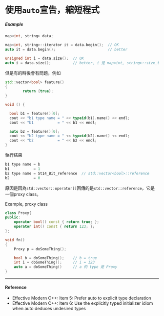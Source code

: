 # 使用`auto`宣告，縮短程式

##### Example

```cpp
map<int, string> data;

map<int, string>::iterator it = data.begin();  // OK
auto it = data.begin();                        // better

unsigned int i = data.size();  // OK
auto i = data.size();          // better, i 是 map<int, string>::size_type
```

但是有的時後會有問題，例如

```cpp
std::vector<bool> feature()
{
        return {true};
}

void () {

  bool b1 = feature()[0];
  cout << "b1 type name = " << typeid(b1).name() << endl;
  cout << "b1           = " << b1 << endl;

  auto b2 = feature()[0];
  cout << "b2 type name = " << typeid(b2).name() << endl;
  cout << "b2           = " << b2 << endl;  
}
```

執行結果

```cpp
b1 type name = b
b1           = 1
b2 type name = St14_Bit_reference  // std::vector<bool>::reference
b2           = 0
```

原因是因為`std::vector::operator[]`回傳的是`std::vector::reference`，它是一個proxy class。

Example, proxy class

```cpp
class Proxy{
public:
    operator bool() const { return true; };
    operator int() const { return 123; };
};

void fn()
{
    Proxy p = doSomeThing();

    bool b = doSomeThing();    // b = true
    int i = doSomeThing();     // i = 123
    auto a = doSomeThing()     // a 的 type 是 Proxy
}
```

---

#### Reference

* Effective Modern C++: Item 5: Prefer auto to explicit type declaration
* Effective Modern C++: Item 6: Use the explicitly typed initializer idiom when auto deduces undesired types



